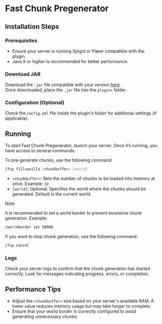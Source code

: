 
# Fast Chunk Pregenerator

## Installation Steps

### Prerequisites

- Ensure your server is running Spigot or Paper compatible with the plugin.
- Java 8 or higher is recommended for better performance.

### Download JAR

Download the `.jar` file compatible with your version [here](https://www.spigotmc.org/resources/fast-chunk-pregenerator.74429/).  
Once downloaded, place the `.jar` file into the `plugins` folder.

### Configuration (Optional)

Check the `config.yml` file inside the plugin's folder for additional settings (if applicable).

## Running

To start Fast Chunk Pregenerator, launch your server. Once it’s running, you have access to several commands.

To pre-generate chunks, use the following command: 

```bash
/fcp fillvanilla <chunkbuffer> [world]
```

- `<chunkbuffer>`: Sets the number of chunks to be loaded into memory at once. Example: `32`.
- `[world]`: Optional. Specifies the world where the chunks should be generated. Default is the current world.

> [!NOTE]
> It is recommended to set a world border to prevent excessive chunk generation.
> Example:
> ```bash
> /worldborder set 50000
> ```

If you want to stop chunk generation, use the following command:

```bash
/fcp cancel
```

### Logs

Check your server logs to confirm that the chunk generation has started correctly. Look for messages indicating progress, errors, or completion.

## Performance Tips

- Adjust the `<chunkbuffer>` size based on your server's available RAM. A lower value reduces memory usage but may take longer to complete.
- Ensure that your world border is correctly configured to avoid generating unnecessary chunks.
